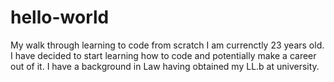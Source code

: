 # hello-world
My walk through learning to code from scratch
I am currenctly 23 years old. I have decided to start learning how to code and potentially make a career out of it. I have a background in Law having obtained my LL.b at university. 
